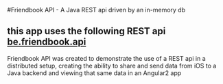 #Friendbook API - A Java REST api driven by an in-memory db

## this app uses the following REST api [be.friendbook.api](https://github.com/kaspercools/be.friendbook.api)

Friendbook API was created to demonstrate the use of a REST api in a distributed setup, creating the ability to share and send data from iOS to a Java backend and viewing that same data in an Angular2 app
